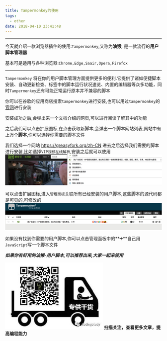 ```yaml
---
title: Tampermonkey的使用
tags:
  - other
date: 2018-04-10 23:41:48
---
```


-----------------------------------------------

今天就介绍一款浏览器插件的使用:`Tampermonkey`,又称为**油猴**, 是一款流行的**用户脚本管理器**

基本可是适用与各种浏览器:`Chrome,Edge,Saair,Opera,Firefox`

---------------------------------------------

<!--more-->

`Tampermonkey` 将在你的用户脚本管理方面提供更多的便利.它提供了诸如便捷脚本安装、自动更新检查、标签中的脚本运行状况速览、内置的编辑器等众多功能，同时`Tampermonkey`还有可能正常运行原本并不兼容的脚本

你可以在谷歌的应用商店搜索`tampermonkey`进行安装,也可以用过`tampermonkey`的[官网](http://tampermonkey.net/)进行安装

安装成功之后,会弹出来一个文档介绍的网页,可以进行阅读了解其中的功能


之后我们可以点击扩展图标,在点击获取新脚本,会弹出一个脚本网站列表,网站中有上万个**脚本**,你可以选择你需要的脚本文件

我们选择一个网站 https://greasyfork.org/zh-CN 进去之后选择我们需要的脚本进行安装,比如选择`VIP视频在线解析`,安装之后就可以使用
![vip](/images/Tampermonkey的使用/vip.jpg)

可以点击扩展图标,进入`管理面板`关联所有已经安装的用户脚本,这些脚本的源代码都是可见的,可修改的
![manage_pancel](/images/Tampermonkey的使用/manage_panel.jpg)

如果没有找到你需要的用户脚本,你可以点击管理面板中的**➕**自己用`JavaScript`写一个脚本文件

***如果你有好用的油猴-用户脚本,可以推荐出来,大家一起来使用***

![alt](/images/Wechatcode.jpg)
**扫描关注，查看更多文章，提高编程能力**